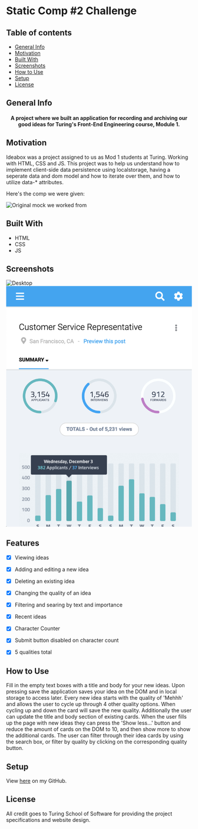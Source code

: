 # Static Comp #2 Challenge

## Table of contents
* [General Info](#General-Info)
* [Motivation](#Motivation)
* [Built With](#Built-With) 
* [Screenshots](#Screenshots)
* [How to Use](#How-to-Use)
* [Setup](#Setup)
* [License](#License)

## General Info

<h4 align="middle">A project where we built an application for recording and archiving our good ideas for Turing's Front-End Engineering course, Module 1.</h4>


## Motivation

Ideabox was a project assigned to us as Mod 1 students at Turing. Working with HTML, CSS and JS. This project was to help us understand how to implement client-side data persistence using localstorage, having a seperate data and dom model and how to iterate over them, and how to utilize data-* attributes.

Here's the comp we were given:

<img src="http://frontend.turing.io/assets/images/projects/ideabox/ideabox-triples-01.jpg" alt="Original mock we worked from">


## Built With

- HTML
- CSS
- JS


## Screenshots

<img src="https://user-images.githubusercontent.com/43159025/53117304-d40a5180-3507-11e9-98c7-9ab7e78dccfc.png" alt="Desktop">
<img src="https://github.com/lynnerang/lr-comp-challenge-2/blob/master/screenshots/Mobile1.png" alt="Top of website on mobile">


## Features

- [x] Viewing ideas
- [x] Adding and editing a new idea
- [x] Deleting an existing idea
- [x] Changing the quality of an idea
- [x] Filtering and searing by text and importance
- [x] Recent ideas
- [x] Character Counter
- [x] Submit button disabled on character count
- [x] 5 qualities total


## How to Use

Fill in the empty text boxes with a title and body for your new ideas. Upon pressing save the application saves your idea on the DOM and in local storage to access later. Every new idea starts with the quality of 'Mehhh' and allows the user to cycle up through 4 other quality options. When cycling up and down the card will save the new quality. Additionally the user can update the title and body section of existing cards. When the user fills up the page with new ideas they can press the 'Show less...' button and reduce the amount of cards on the DOM to 10, and then show more to show the additional cards. The user can filter through their idea cards by using the search box, or filter by quality by clicking on the corresponding quality button.


## Setup

View <a href="https://github.com/lynnerang/ideabox">here</a> on my GitHub.


## License

All credit goes to Turing School of Software for providing the project specifications and website design.


